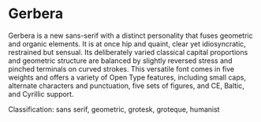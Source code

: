 # Gerbera
<p>Gerbera is a new sans-serif with a distinct personality that fuses geometric and organic elements. It is at once hip and quaint, clear yet idiosyncratic, restrained but sensual. Its deliberately varied classical capital proportions and geometric structure are balanced by slightly reversed stress and pinched terminals on curved strokes. This versatile font comes in five weights and offers a variety of Open Type features, including small caps, alternate characters and punctuation, five sets of figures, and CE, Baltic, and Cyrillic support.</p>
<p>Classification: sans serif, geometric, grotesk, groteque, humanist</p>
